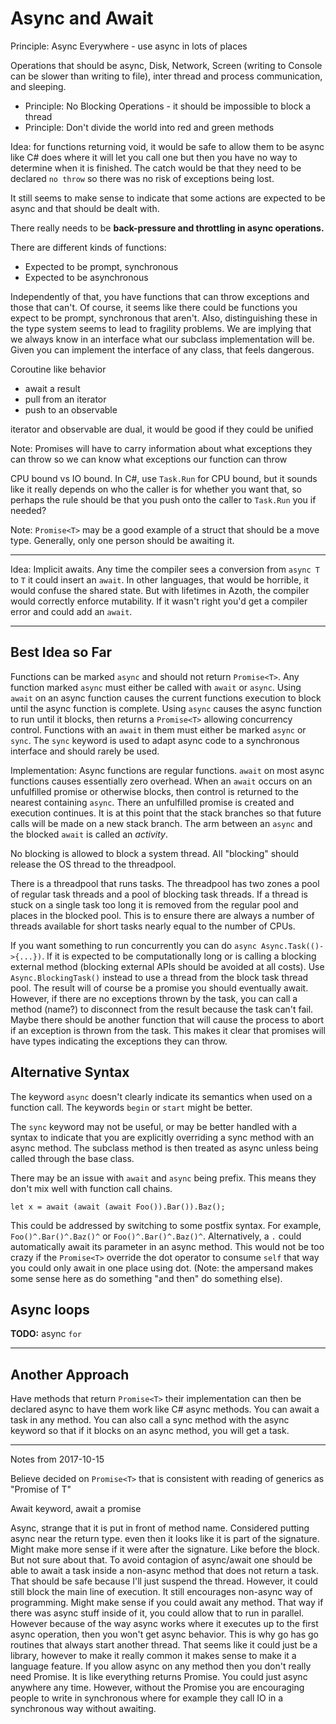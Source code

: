 # Async and Await

Principle: Async Everywhere - use async in lots of places

Operations that should be async, Disk, Network, Screen (writing to Console can be slower than
writing to file), inter thread and process communication, and sleeping.

* Principle: No Blocking Operations - it should be impossible to block a thread
* Principle: Don't divide the world into red and green methods

Idea: for functions returning void, it would be safe to allow them to be async like C# does where it
will let you call one but then you have no way to determine when it is finished. The catch would be
that they need to be declared `no throw` so there was no risk of exceptions being lost.

It still seems to make sense to indicate that some actions are expected to be async and that should
be dealt with.

There really needs to be **back-pressure and throttling in async operations.**

There are different kinds of functions:

* Expected to be prompt, synchronous
* Expected to be asynchronous

Independently of that, you have functions that can throw exceptions and those that can't. Of course,
it seems like there could be functions you expect to be prompt, synchronous that aren't. Also,
distinguishing these in the type system seems to lead to fragility problems. We are implying that we
always know in an interface what our subclass implementation will be. Given you can implement the
interface of any class, that feels dangerous.

Coroutine like behavior

* await a result
* pull from an iterator
* push to an observable

iterator and observable are dual, it would be good if they could be unified

Note: Promises will have to carry information about what exceptions they can throw so we can know
what exceptions our function can throw

CPU bound vs IO bound. In C#, use `Task.Run` for CPU bound, but it sounds like it really depends on
who the caller is for whether you want that, so perhaps the rule should be that you push onto the
caller to `Task.Run` you if needed?

Note: `Promise<T>` may be a good example of a struct that should be a move type. Generally, only one
person should be awaiting it.

-------

Idea: Implicit awaits. Any time the compiler sees a conversion from `async T` to `T` it could insert
an `await`. In other languages, that would be horrible, it would confuse the shared state. But with
lifetimes in Azoth, the compiler would correctly enforce mutability. If it wasn't right you'd get a
compiler error and could add an `await`.

-------

## Best Idea so Far

Functions can be marked `async` and should not return `Promise<T>`. Any function marked `async` must
either be called with `await` or `async`. Using `await` on an async function causes the current
functions execution to block until the async function is complete. Using `async` causes the async
function to run until it blocks, then returns a `Promise<T>` allowing concurrency control. Functions
with an `await` in them must either be marked `async` or `sync`. The `sync` keyword is used to adapt
async code to a synchronous interface and should rarely be used.

Implementation: Async functions are regular functions. `await` on most async functions causes
essentially zero overhead. When an `await` occurs on an unfulfilled promise or otherwise blocks,
then control is returned to the nearest containing `async`. There an unfulfilled promise is created
and execution continues. It is at this point that the stack branches so that future calls will be
made on a new stack branch. The arm between an `async` and the blocked `await` is called an
*activity*.

No blocking is allowed to block a system thread. All "blocking" should release the OS thread to the
threadpool.

There is a threadpool that runs tasks. The threadpool has two zones a pool of regular task threads
and a pool of blocking task threads. If a thread is stuck on a single task too long it is removed
from the regular pool and places in the blocked pool. This is to ensure there are always a number of
threads available for short tasks nearly equal to the number of CPUs.

If you want something to run concurrently you can do `async Async.Task(()->{...})`. If it is
expected to be computationally long or is calling a blocking external method (blocking external APIs
should be avoided at all costs). Use `Async.BlockingTask()` instead to use a thread from the block
task thread pool. The result will of course be a promise you should eventually await. However, if
there are no exceptions thrown by the task, you can call a method (name?) to disconnect from the
result because the task can't fail. Maybe there should be another function that will cause the
process to abort if an exception is thrown from the task. This makes it clear that promises will
have types indicating the exceptions they can throw.

## Alternative Syntax

The keyword `async` doesn't clearly indicate its semantics when used on a function call. The
keywords `begin` or `start` might be better.

The `sync` keyword may not be useful, or may be better handled with a syntax to indicate that you
are explicitly overriding a sync method with an async method. The subclass method is then treated as
async unless being called through the base class.

There may be an issue with `await` and `async` being prefix. This means they don't mix well with
function call chains.

    let x = await (await (await Foo()).Bar()).Baz();

This could be addressed by switching to some postfix syntax. For example, `Foo()^.Bar()^.Baz()^` or
`Foo()^.Bar()^.Baz()^`. Alternatively, a `.` could automatically await its parameter in an async
method. This would not be too crazy if the `Promise<T>` override the dot operator to consume `self`
that way you could only await in one place using dot. (Note: the ampersand makes some sense here as
do something "and then" do something else).

## Async loops

**TODO:** async `for`


-----

## Another Approach

Have methods that return `Promise<T>` their implementation can then be declared async to have them
work like C# async methods. You can await a task in any method. You can also call a sync method with
the async keyword so that if it blocks on an async method, you will get a task.

----

Notes from 2017-10-15

Believe decided on `Promise<T>` that is consistent with reading of generics as "Promise of T"

Await keyword, await a promise

Async, strange that it is put in front of method name. Considered putting async near the return
type. even then it looks like it is part of the signature. Might make more sense if it were after
the signature. Like before the block. But not sure about that. To avoid contagion of async/await one
should be able to await a task inside a non-async method that does not return a task. That should be
safe because I'll just suspend the thread. However, it could still block the main line of execution.
It still encourages non-async way of programming. Might make sense if you could await any method.
That way if there was async stuff inside of it, you could allow that to run in parallel. However
because of the way async works where it executes up to the first async operation, then you won't get
async behavior. This is why go has go routines that always start another thread. That seems like it
could just be a library,  however to make it really common it makes sense to make it a language
feature. If you allow async on any method then you don't really need Promise. It is like everything
returns Promise. You could just async anywhere any time. However, without the Promise you are
encouraging people to write in synchronous where for example they call IO in a synchronous way
without awaiting.
